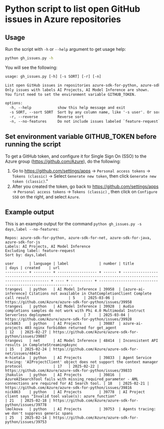 # Python script to list open GitHub issues in Azure repositories

## Usage

Run the script with `-h` or `--help` argument to get usage help:

```bash
python gh_issues.py -h
```

You will see the following:

```txt
usage: gh_issues.py [-h] [-s SORT] [-r] [-n]

List open GitHub issues in repositories azure-sdk-for-python, azure-sdk-for-net, azure-sdk-for-java, azure-sdk-for-js.
Only issues with labels AI Projects, AI Model Inference are shown.
You first need to set the environment variable GITHUB_TOKEN.

options:
  -h, --help            show this help message and exit
  -s SORT, --sort SORT  Sort by any column name, like '-s user'. Or sort by multiple columns, separated by comma, like '-s user,language'
  -r, --reverse         Reverse sort
  -n, --no-features     Do not include issues labeled `feature-request`
```

## Set environment variable GITHUB_TOKEN before running the script

To get a GitHub token, and configure it for Single Sign On (SSO) to the Azure group (https://github.com/Azure), do the following:

1. Go to https://github.com/settings/apps -> `Personal access tokens` -> `Tokens (classic)` -> Select `Generate new token`, then click `Generate new token (classic)`."
1. After you created the token, go back to https://github.com/settings/apps -> `Personal access tokens` -> `Tokens (classic)` , then click on `Configure SSO` on the right, and select `Azure`.

## Example output

This is an example output for the command `python gh_issues.py -s days,label --no-features`:

```text
Repos: azure-sdk-for-python, azure-sdk-for-net, azure-sdk-for-java, azure-sdk-for-js
Labels: AI Projects, AI Model Inference
Excluding label: feature-request
Sort by: days,label

user       | language | label              | number | title                                                                                                      | days | created    | url
---------- + -------- + ------------------ + ------ + ---------------------------------------------------------------------------------------------------------- + ---- + ---------- + ----------------------------------------------------------
trangevi   | python   | AI Model Inference | 39958  | [azure-ai-inference] Citations not available in ChatCompletionClient Complete call result                  | 5    | 2025-03-06 | https://github.com/Azure/azure-sdk-for-python/issues/39958
trangevi   | python   | AI Model Inference | 39928  | Audio completions samples do not work with Phi 4.0 Multimodal Instruct Serverless deployment               | 7    | 2025-03-04 | https://github.com/Azure/azure-sdk-for-python/issues/39928
nick863    | python   | AI Projects        | 39887  | azure-ai-projects 403 nginx forbidden returned for get_agent                                               | 12   | 2025-02-27 | https://github.com/Azure/azure-sdk-for-python/issues/39887
trangevi   | net      | AI Model Inference | 48414  | Inconsistent API results in CompleteStreamingAsync                                                         | 15   | 2025-02-24 | https://github.com/Azure/azure-sdk-for-net/issues/48414
m-hietala  | python   | AI Projects        | 39833  | Agent Service Tracing: 'AIProjectClient' object does not support the context manager protocol              | 17   | 2025-02-22 | https://github.com/Azure/azure-sdk-for-python/issues/39833
jhakulin   | python   | AI Projects        | 39816  | AzureAISearchTool fails with missing_required_parameter - AML connections are required for AI Search tool. | 18   | 2025-02-21 | https://github.com/Azure/azure-sdk-for-python/issues/39816
nick863    | python   | AI Projects        | 39778  | AI Project client says "Invalid tool value(s): azure_function"                                             | 21   | 2025-02-18 | https://github.com/Azure/azure-sdk-for-python/issues/39778
lmolkova   | python   | AI Projects        | 39753  | Agents tracing: we don't suppress generic spans                                                            | 25   | 2025-02-14 | https://github.com/Azure/azure-sdk-for-python/issues/39753
```